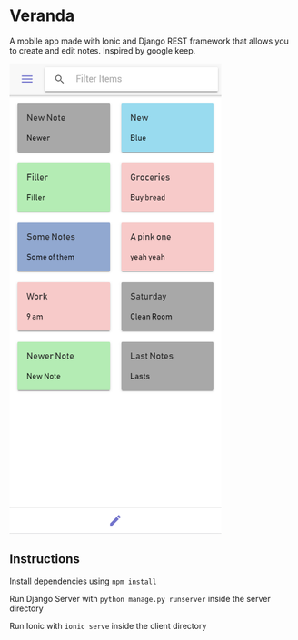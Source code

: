 # Veranda
A mobile app made with Ionic and Django REST framework that allows you to create and edit notes. Inspired by google keep.

![Sample Pic](https://github.com/tomasamado/veranda/blob/LoginFix/sample%20images/Capture.PNG)

## Instructions
Install dependencies using ```npm install```

Run Django Server with ```python manage.py runserver``` inside the server directory

Run Ionic with ```ionic serve``` inside the client directory


